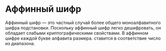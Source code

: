 Аффинный шифр
======
Аффинный шифр — это частный случай более общего моноалфавитного шифра подстановки. Поскольку аффинный шифр легко дешифровать, он обладает слабыми криптографическими свойствами. В аффинном шифре каждой букве алфавита размера. ставится в соответствие число из диапазона.
